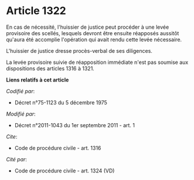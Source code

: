 # Article 1322

En cas de nécessité, l'huissier de justice peut procéder à une levée provisoire des scellés, lesquels devront être ensuite
réapposés aussitôt qu'aura été accomplie l'opération qui avait rendu cette levée nécessaire. 

L'huissier de justice dresse procès-verbal de ses diligences. 

La levée provisoire suivie de réapposition immédiate n'est pas soumise aux dispositions des articles 1316 à 1321.

**Liens relatifs à cet article**

_Codifié par_:

  - Décret n°75-1123 du 5 décembre 1975

_Modifié par_:

  - Décret n°2011-1043 du 1er septembre 2011 - art. 1

_Cite_:

  - Code de procédure civile - art. 1316

_Cité par_:

  - Code de procédure civile - art. 1324 (VD)
